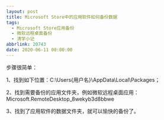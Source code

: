 ```yaml
---
layout: post
title: Microsoft Store中的应用软件如何备份数据
tags:
  - Microsoft Store应用备份
  - 微软远程桌面备份
  - 清学小记
abbrlink: 20743
date: 2020-06-11 00:00:00
---
```


<!-- wp:paragraph -->

步骤很简单：

<!-- /wp:paragraph -->

<!-- wp:paragraph -->

1、找到如下位置：C:\Users\{用户名}\AppData\Local\Packages；

<!-- /wp:paragraph -->

<!-- wp:paragraph -->

2、找到需要备份的应用文件夹，例如微软远程桌面应用：Microsoft.RemoteDesktop_8wekyb3d8bbwe

<!-- /wp:paragraph -->

<!-- wp:paragraph -->

3、找到了应用软件的数据文件夹，就可以愉快的备份了。

<!-- /wp:paragraph -->